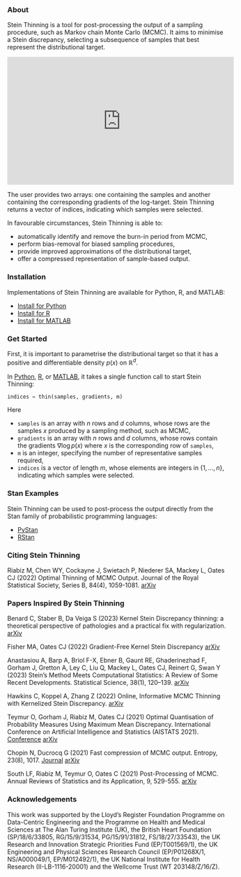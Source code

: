 ### About
Stein Thinning is a tool for post-processing the output of a sampling procedure,
such as Markov chain Monte Carlo (MCMC). It aims to minimise a Stein discrepancy,
selecting a subsequence of samples that best represent the distributional target.

<iframe width="520" height="293" src="https://www.youtube.com/embed/WwmTeLrNmOQ" title="YouTube video player" frameborder="0" allow="accelerometer; autoplay; clipboard-write; encrypted-media; gyroscope; picture-in-picture" allowfullscreen></iframe>

The user provides two arrays: one containing the samples and another containing
the corresponding gradients of the log-target. Stein Thinning returns a vector
of indices, indicating which samples were selected.

In favourable circumstances, Stein Thinning is able to:

* automatically identify and remove the burn-in period from MCMC,
* perform bias-removal for biased sampling procedures,
* provide improved approximations of the distributional target,
* offer a compressed representation of sample-based output.

### Installation

Implementations of Stein Thinning are available for Python, R, and MATLAB:

* [Install for Python](https://github.com/wilson-ye-chen/stein_thinning#installing-via-git)
* [Install for R](https://github.com/wilson-ye-chen/stein.thinning#installing-via-github)
* [Install for MATLAB](https://github.com/wilson-ye-chen/stein_thinning_matlab#installation)

### Get Started

First, it is important to parametrise the distributional target so that it
has a positive and differentiable density $p(x)$ on $\mathbb{R}^d$.

In [Python](https://github.com/wilson-ye-chen/stein_thinning#getting-started),
[R](https://github.com/wilson-ye-chen/stein.thinning#getting-started),
or [MATLAB](https://github.com/wilson-ye-chen/stein_thinning_matlab#getting-started),
it takes a single function call to start Stein Thinning:
```python
indices = thin(samples, gradients, m)
```

Here
* ```samples``` is an array with $n$ rows and $d$ columns, whose rows are the samples $x$ produced by a sampling method, such as MCMC,
* ```gradients``` is an array with $n$ rows and $d$ columns, whose rows contain the gradients $\nabla\log p(x)$ where $x$ is the corresponding row of ```samples```,
* ```m``` is an integer, specifying the number of representative samples required,
* ```indices``` is a vector of length $m$, whose elements are integers in $\{1,\dots,n\}$, indicating which samples were selected.

### Stan Examples

Stein Thinning can be used to post-process the output directly from the Stan family of probabilistic programming languages:
* [PyStan](https://github.com/wilson-ye-chen/stein_thinning#pystan-example)
* [RStan](https://github.com/wilson-ye-chen/stein.thinning#rstan-example)

### Citing Stein Thinning

Riabiz M, Chen WY, Cockayne J, Swietach P, Niederer SA, Mackey L, Oates CJ (2022) Optimal Thinning of MCMC Output. Journal of the Royal Statistical Society, Series B, 84(4), 1059-1081. [arXiv](https://arxiv.org/abs/2005.03952)

### Papers Inspired By Stein Thinning

Benard C, Staber B, Da Veiga S (2023) Kernel Stein Discrepancy thinning: a theoretical perspective of pathologies and a practical fix with regularization. [arXiv](https://arxiv.org/abs/2301.13528)

Fisher MA, Oates CJ (2022) Gradient-Free Kernel Stein Discrepancy [arXiv](https://arxiv.org/abs/2207.02636)

Anastasiou A, Barp A, Briol F-X, Ebner B, Gaunt RE, Ghaderinezhad F, Gorham J, Gretton A, Ley C, Liu Q, Mackey L, Oates CJ, Reinert G, Swan Y (2023) Stein’s Method Meets Computational Statistics: A Review of Some Recent Developments. Statistical Science, 38(1), 120–139. [arXiv](https://arxiv.org/abs/2105.03481)

Hawkins C, Koppel A, Zhang Z (2022) Online, Informative MCMC Thinning with Kernelized Stein Discrepancy. [arXiv](https://arxiv.org/abs/2201.07130)

Teymur O, Gorham J, Riabiz M, Oates CJ (2021) Optimal Quantisation of Probability Measures Using Maximum Mean Discrepancy. International Conference on Artificial Intelligence and Statistics (AISTATS 2021). [Conference](http://proceedings.mlr.press/v130/teymur21a.html) [arXiv](https://arxiv.org/abs/2010.07064)

Chopin N, Ducrocq G (2021) Fast compression of MCMC output. Entropy, 23(8), 1017. [Journal](https://www.mdpi.com/1099-4300/23/8/1017) [arXiv](https://arxiv.org/abs/2107.04552)

South LF, Riabiz M, Teymur O, Oates C (2021) Post-Processing of MCMC. Annual Reviews of Statistics and its Application, 9, 529-555. [arXiv](https://arxiv.org/abs/2103.16048)

### Acknowledgements

This work was supported by the Lloyd’s Register Foundation Programme on Data-Centric Engineering and the Programme on Health and Medical Sciences at The Alan Turing Institute (UK), the British Heart Foundation (SP/18/6/33805, RG/15/9/31534, PG/15/91/31812, FS/18/27/33543), the UK Research and Innovation Strategic Priorities Fund (EP/T001569/1), the UK Engineering and Physical Sciences Research Council (EP/P01268X/1, NS/A000049/1, EP/M012492/1), the UK National Institute for Health Research (II-LB-1116-20001) and the Wellcome Trust (WT 203148/Z/16/Z).
